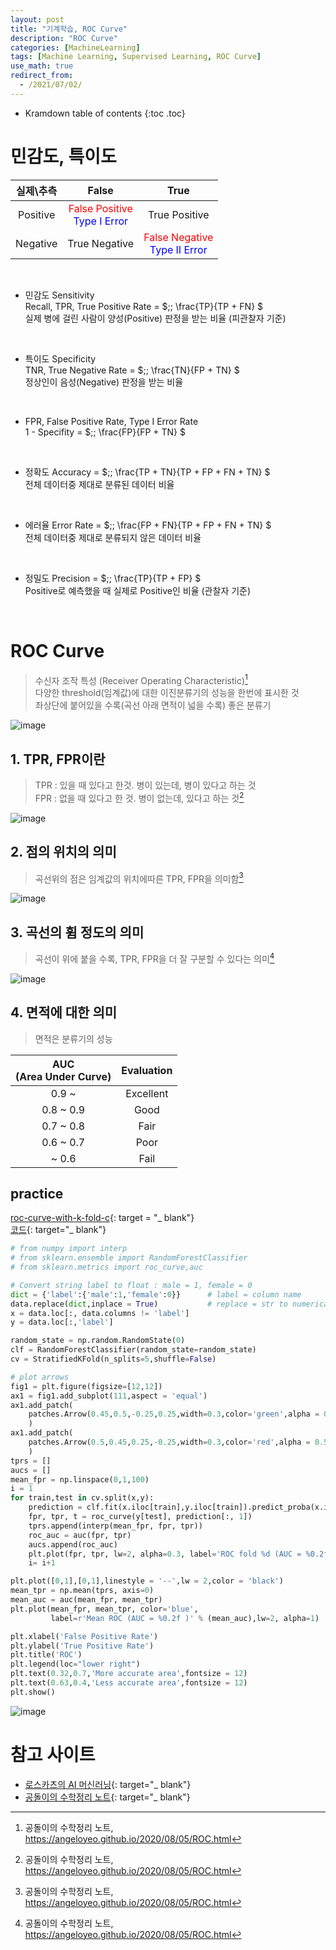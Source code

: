 ```yaml
---
layout: post
title: "기계학습, ROC Curve"
description: "ROC Curve"
categories: [MachineLearning]
tags: [Machine Learning, Supervised Learning, ROC Curve]
use_math: true
redirect_from:
  - /2021/07/02/
---
```


* Kramdown table of contents
{:toc .toc}


# 민감도, 특이도    

|실제\\추측 | False | True |
|:---:|:---:|:---:|
|Positive|<span style="color:red">False Positive</span><br /><span style="color:blue">Type I Error</span>|True Positive|    
|Negative|True Negative|<span style="color:red"> False Negative</span><br /><span style="color:blue"> Type II Error </span>|    


<br />

- 민감도 Sensitivity     
Recall, TPR, True Positive Rate = $\;\; \frac{TP}{TP + FN} $    
실제 병에 걸린 사람이 양성(Positive) 판정을 받는 비율 (피관찰자 기준)    
<br />    
        
- 특이도 Specificity    
TNR, True Negative Rate = $\;\; \frac{TN}{FP + TN} $    
정상인이 음성(Negative) 판정을 받는 비율    
<br />    
        
- FPR, False Positive Rate, Type I Error Rate    
1 - Specifity = $\;\; \frac{FP}{FP + TN} $    
<br />    
     
- 정확도 Accuracy = $\;\; \frac{TP + TN}{TP + FP + FN + TN} $    
전체 데이터중 제대로 분류된 데이터 비율    
<br />    
    
- 에러율 Error Rate = $\;\; \frac{FP + FN}{TP + FP + FN + TN} $    
전체 데이터중 제대로 분류되지 않은 데이터 비율  
<br />    

- 정밀도 Precision = $\;\; \frac{TP}{TP + FP} $    
Positive로 예측했을 때 실제로 Positive인 비율 (관찰자 기준)     
<br />    


# ROC Curve    
> 수신자 조작 특성 (Receiver Operating Characteristic)[^1]      
> 다양한 threshold(임계값)에 대한 이진분류기의 성능을 한번에 표시한 것    
> 좌상단에 붙어있을 수록(곡선 아래 면적이 넓을 수록) 좋은 분류기    

![image](https://user-images.githubusercontent.com/32366711/124377376-9d9f8c80-dce6-11eb-98ef-57e6af7a0ae4.png)    


## 1. TPR, FPR이란    
> TPR : 있을 때 있다고 한것. 병이 있는데, 병이 있다고 하는 것    
> FPR : 없을 때 있다고 한 것. 병이 없는데, 있다고 하는 것[^1]    

![image](https://raw.githubusercontent.com/angeloyeo/angeloyeo.github.io/master/pics/2020-08-05-ROC/pic3.png)

## 2. 점의 위치의 의미    
> 곡선위의 점은 임계값의 위치에따른 TPR, FPR을 의미함[^1]    

![image](https://raw.githubusercontent.com/angeloyeo/angeloyeo.github.io/master/pics/2020-08-05-ROC/pic6.gif) 

## 3. 곡선의 휨 정도의 의미    
> 곡선이 위에 붙을 수록, TPR, FPR을 더 잘 구분할 수 있다는 의미[^1]     
   
![image](https://raw.githubusercontent.com/angeloyeo/angeloyeo.github.io/master/pics/2020-08-05-ROC/pic7.gif)    

## 4. 면적에 대한 의미    
> 면적은 분류기의 성능    

|  AUC <br/>(Area Under Curve) | Evaluation |
|:--------------------:|:----------:|
|       0.9 ~          |  Excellent |
|     0.8 ~ 0.9     |    Good    |
|     0.7 ~ 0.8     |    Fair    |
|     0.6 ~ 0.7     |    Poor    |
|        ~ 0.6         |    Fail    |


## practice    
[roc-curve-with-k-fold-c](https://www.kaggle.com/kanncaa1/roc-curve-with-k-fold-cv/){: target = "_ blank"}           
[코드](https://www.kaggle.com/s1hyeon/roc-curve-with-k-fold-cv/edit){: target="_ blank"}       

~~~ python   
# from numpy import interp
# from sklearn.ensemble import RandomForestClassifier
# from sklearn.metrics import roc_curve,auc

# Convert string label to float : male = 1, female = 0
dict = {'label':{'male':1,'female':0}}      # label = column name
data.replace(dict,inplace = True)           # replace = str to numerical
x = data.loc[:, data.columns != 'label']
y = data.loc[:,'label']

random_state = np.random.RandomState(0)
clf = RandomForestClassifier(random_state=random_state)
cv = StratifiedKFold(n_splits=5,shuffle=False)

# plot arrows
fig1 = plt.figure(figsize=[12,12])
ax1 = fig1.add_subplot(111,aspect = 'equal')
ax1.add_patch(
    patches.Arrow(0.45,0.5,-0.25,0.25,width=0.3,color='green',alpha = 0.5)
    )
ax1.add_patch(
    patches.Arrow(0.5,0.45,0.25,-0.25,width=0.3,color='red',alpha = 0.5)
    )
tprs = []
aucs = []
mean_fpr = np.linspace(0,1,100)
i = 1
for train,test in cv.split(x,y):
    prediction = clf.fit(x.iloc[train],y.iloc[train]).predict_proba(x.iloc[test])
    fpr, tpr, t = roc_curve(y[test], prediction[:, 1])
    tprs.append(interp(mean_fpr, fpr, tpr))
    roc_auc = auc(fpr, tpr)
    aucs.append(roc_auc)
    plt.plot(fpr, tpr, lw=2, alpha=0.3, label='ROC fold %d (AUC = %0.2f)' % (i, roc_auc))
    i= i+1

plt.plot([0,1],[0,1],linestyle = '--',lw = 2,color = 'black')
mean_tpr = np.mean(tprs, axis=0)
mean_auc = auc(mean_fpr, mean_tpr)
plt.plot(mean_fpr, mean_tpr, color='blue',
         label=r'Mean ROC (AUC = %0.2f )' % (mean_auc),lw=2, alpha=1)

plt.xlabel('False Positive Rate')
plt.ylabel('True Positive Rate')
plt.title('ROC')
plt.legend(loc="lower right")
plt.text(0.32,0.7,'More accurate area',fontsize = 12)
plt.text(0.63,0.4,'Less accurate area',fontsize = 12)
plt.show()
~~~    

![image](https://user-images.githubusercontent.com/32366711/124379056-bb252400-dcef-11eb-89a6-5b41e647c5ff.png)    


# 참고 사이트
- [로스카츠의 AI 머신러닝](https://losskatsu.github.io/machine-learning/stat-roc-curve/#2-%EB%AF%BC%EA%B0%90%EB%8F%84%EC%99%80-%ED%8A%B9%EC%9D%B4%EB%8F%84){: target="_ blank"}    
- [공돌이의 수학정리 노트](https://angeloyeo.github.io/2020/08/05/ROC.html){: target="_ blank"}




[^1]: 공돌이의 수학정리 노트, https://angeloyeo.github.io/2020/08/05/ROC.html
